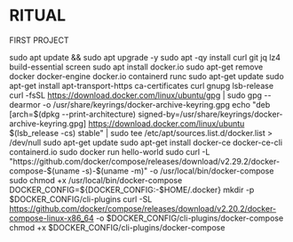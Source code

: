 # RITUAL
FIRST PROJECT

sudo apt update && sudo apt upgrade -y
sudo apt -qy install curl git jq lz4 build-essential screen
sudo apt install docker.io
sudo apt-get remove docker docker-engine docker.io containerd runc
sudo apt-get update
sudo apt-get install apt-transport-https ca-certificates curl gnupg lsb-release
curl -fsSL https://download.docker.com/linux/ubuntu/gpg | sudo gpg --dearmor -o /usr/share/keyrings/docker-archive-keyring.gpg
echo "deb [arch=$(dpkg --print-architecture) signed-by=/usr/share/keyrings/docker-archive-keyring.gpg] https://download.docker.com/linux/ubuntu $(lsb_release -cs) stable" | sudo tee /etc/apt/sources.list.d/docker.list > /dev/null
sudo apt-get update
sudo apt-get install docker-ce docker-ce-cli containerd.io
sudo docker run hello-world
sudo curl -L "https://github.com/docker/compose/releases/download/v2.29.2/docker-compose-$(uname -s)-$(uname -m)" -o /usr/local/bin/docker-compose
sudo chmod +x /usr/local/bin/docker-compose
DOCKER_CONFIG=${DOCKER_CONFIG:-$HOME/.docker}
mkdir -p $DOCKER_CONFIG/cli-plugins
curl -SL https://github.com/docker/compose/releases/download/v2.20.2/docker-compose-linux-x86_64 -o $DOCKER_CONFIG/cli-plugins/docker-compose
chmod +x $DOCKER_CONFIG/cli-plugins/docker-compose
